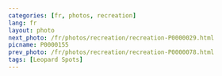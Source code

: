 ```yaml
---
categories: [fr, photos, recreation]
lang: fr
layout: photo
next_photo: /fr/photos/recreation/recreation-P0000029.html
picname: P0000155
prev_photo: /fr/photos/recreation/recreation-P0000078.html
tags: [Leopard Spots]
---
```

